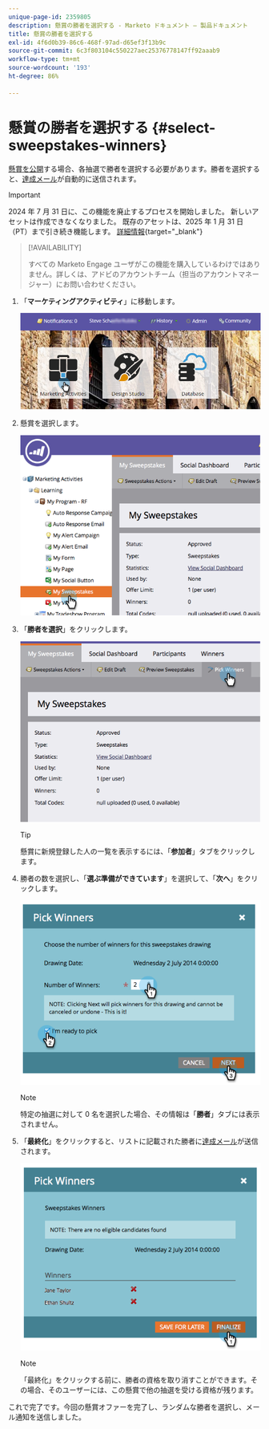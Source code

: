 ```yaml
---
unique-page-id: 2359805
description: 懸賞の勝者を選択する - Marketo ドキュメント — 製品ドキュメント
title: 懸賞の勝者を選択する
exl-id: 4f6d0b39-86c6-468f-97ad-d65ef3f13b9c
source-git-commit: 6c3f803104c550227aec25376778147ff92aaab9
workflow-type: tm+mt
source-wordcount: '193'
ht-degree: 86%

---
```


# 懸賞の勝者を選択する {#select-sweepstakes-winners}

[懸賞を公開](/help/marketo/product-docs/demand-generation/social/sweepstakes/publish-a-sweepstakes.md)する場合、各抽選で勝者を選択する必要があります。勝者を選択すると、[達成メール](/help/marketo/product-docs/demand-generation/social/social-functions/use-emails-in-social-promotions.md)が自動的に送信されます。

>[!IMPORTANT]
>
>2024 年 7 月 31 日に、この機能を廃止するプロセスを開始しました。 新しいアセットは作成できなくなりました。 既存のアセットは、2025 年 1 月 31 日（PT）まで引き続き機能します。 [詳細情報](https://nation.marketo.com/t5/employee-blogs/marketo-engage-social-features-deprecation/ba-p/351977){target="_blank"}

>[!AVAILABILITY]
>
>すべての Marketo Engage ユーザがこの機能を購入しているわけではありません。詳しくは、アドビのアカウントチーム（担当のアカウントマネージャー）にお問い合わせください。

1. 「**マーケティングアクティビティ**」に移動します。

   ![](assets/login-marketing-activities.png)

1. 懸賞を選択します。

   ![](assets/image2014-9-25-17-3a47-3a37.png)

1. 「**勝者を選択**」をクリックします。

   ![](assets/image2014-9-25-17-3a47-3a49.png)

   >[!TIP]
   >
   >懸賞に新規登録した人の一覧を表示するには、「**参加者**」タブをクリックします。

1. 勝者の数を選択し、「**選ぶ準備ができています**」を選択して、「**次へ**」をクリックします。

   ![](assets/image2014-9-25-17-3a49-3a2.png)

   >[!NOTE]
   >
   >特定の抽選に対して 0 名を選択した場合、その情報は「**勝者**」タブには表示されません。

1. 「**最終化**」をクリックすると、リストに記載された勝者に[達成メール](/help/marketo/product-docs/demand-generation/social/referral-offers/send-referral-offer-fulfillment-email.md)が送信されます。

   ![](assets/image2014-9-25-17-3a49-3a48.png)

   >[!NOTE]
   >
   >「最終化」をクリックする前に、勝者の資格を取り消すことができます。その場合、そのユーザーには、この懸賞で他の抽選を受ける資格が残ります。

これで完了です。今回の懸賞オファーを完了し、ランダムな勝者を選択し、メール通知を送信しました。
